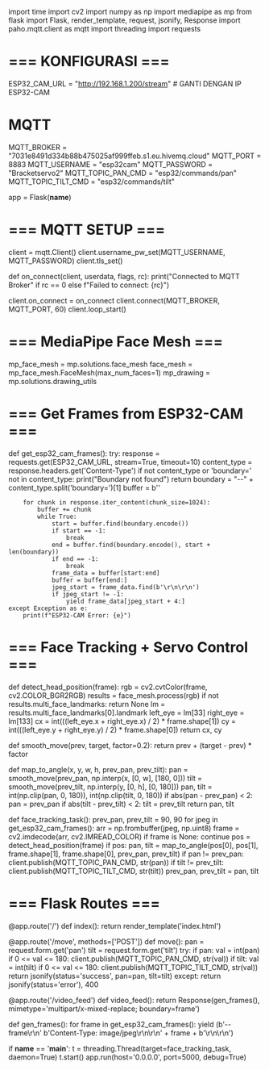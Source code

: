 import time
import cv2
import numpy as np
import mediapipe as mp
from flask import Flask, render_template, request, jsonify, Response
import paho.mqtt.client as mqtt
import threading
import requests

# === KONFIGURASI ===
ESP32_CAM_URL = "http://192.168.1.200/stream"  # GANTI DENGAN IP ESP32-CAM

# MQTT
MQTT_BROKER = "7031e8491d334b88b475025af999ffeb.s1.eu.hivemq.cloud"
MQTT_PORT = 8883
MQTT_USERNAME = "esp32cam"
MQTT_PASSWORD = "Bracketservo2"
MQTT_TOPIC_PAN_CMD = "esp32/commands/pan"
MQTT_TOPIC_TILT_CMD = "esp32/commands/tilt"

app = Flask(__name__)

# === MQTT SETUP ===
client = mqtt.Client()
client.username_pw_set(MQTT_USERNAME, MQTT_PASSWORD)
client.tls_set()

def on_connect(client, userdata, flags, rc):
    print("Connected to MQTT Broker" if rc == 0 else f"Failed to connect: {rc}")

client.on_connect = on_connect
client.connect(MQTT_BROKER, MQTT_PORT, 60)
client.loop_start()

# === MediaPipe Face Mesh ===
mp_face_mesh = mp.solutions.face_mesh
face_mesh = mp_face_mesh.FaceMesh(max_num_faces=1)
mp_drawing = mp.solutions.drawing_utils

# === Get Frames from ESP32-CAM ===
def get_esp32_cam_frames():
    try:
        response = requests.get(ESP32_CAM_URL, stream=True, timeout=10)
        content_type = response.headers.get('Content-Type')
        if not content_type or 'boundary=' not in content_type:
            print("Boundary not found")
            return
        boundary = "--" + content_type.split('boundary=')[1]
        buffer = b''

        for chunk in response.iter_content(chunk_size=1024):
            buffer += chunk
            while True:
                start = buffer.find(boundary.encode())
                if start == -1:
                    break
                end = buffer.find(boundary.encode(), start + len(boundary))
                if end == -1:
                    break
                frame_data = buffer[start:end]
                buffer = buffer[end:]
                jpeg_start = frame_data.find(b'\r\n\r\n')
                if jpeg_start != -1:
                    yield frame_data[jpeg_start + 4:]
    except Exception as e:
        print(f"ESP32-CAM Error: {e}")

# === Face Tracking + Servo Control ===
def detect_head_position(frame):
    rgb = cv2.cvtColor(frame, cv2.COLOR_BGR2RGB)
    results = face_mesh.process(rgb)
    if not results.multi_face_landmarks:
        return None
    lm = results.multi_face_landmarks[0].landmark
    left_eye = lm[33]
    right_eye = lm[133]
    cx = int(((left_eye.x + right_eye.x) / 2) * frame.shape[1])
    cy = int(((left_eye.y + right_eye.y) / 2) * frame.shape[0])
    return cx, cy

def smooth_move(prev, target, factor=0.2):
    return prev + (target - prev) * factor

def map_to_angle(x, y, w, h, prev_pan, prev_tilt):
    pan = smooth_move(prev_pan, np.interp(x, [0, w], [180, 0]))
    tilt = smooth_move(prev_tilt, np.interp(y, [0, h], [0, 180]))
    pan, tilt = int(np.clip(pan, 0, 180)), int(np.clip(tilt, 0, 180))
    if abs(pan - prev_pan) < 2: pan = prev_pan
    if abs(tilt - prev_tilt) < 2: tilt = prev_tilt
    return pan, tilt

def face_tracking_task():
    prev_pan, prev_tilt = 90, 90
    for jpeg in get_esp32_cam_frames():
        arr = np.frombuffer(jpeg, np.uint8)
        frame = cv2.imdecode(arr, cv2.IMREAD_COLOR)
        if frame is None:
            continue
        pos = detect_head_position(frame)
        if pos:
            pan, tilt = map_to_angle(pos[0], pos[1], frame.shape[1], frame.shape[0], prev_pan, prev_tilt)
            if pan != prev_pan:
                client.publish(MQTT_TOPIC_PAN_CMD, str(pan))
            if tilt != prev_tilt:
                client.publish(MQTT_TOPIC_TILT_CMD, str(tilt))
            prev_pan, prev_tilt = pan, tilt

# === Flask Routes ===
@app.route('/')
def index():
    return render_template('index.html')

@app.route('/move', methods=['POST'])
def move():
    pan = request.form.get('pan')
    tilt = request.form.get('tilt')
    try:
        if pan:
            val = int(pan)
            if 0 <= val <= 180:
                client.publish(MQTT_TOPIC_PAN_CMD, str(val))
        if tilt:
            val = int(tilt)
            if 0 <= val <= 180:
                client.publish(MQTT_TOPIC_TILT_CMD, str(val))
        return jsonify(status='success', pan=pan, tilt=tilt)
    except:
        return jsonify(status='error'), 400

@app.route('/video_feed')
def video_feed():
    return Response(gen_frames(), mimetype='multipart/x-mixed-replace; boundary=frame')

def gen_frames():
    for frame in get_esp32_cam_frames():
        yield (b'--frame\r\n'
               b'Content-Type: image/jpeg\r\n\r\n' + frame + b'\r\n\r\n')

if __name__ == '__main__':
    t = threading.Thread(target=face_tracking_task, daemon=True)
    t.start()
    app.run(host='0.0.0.0', port=5000, debug=True)
